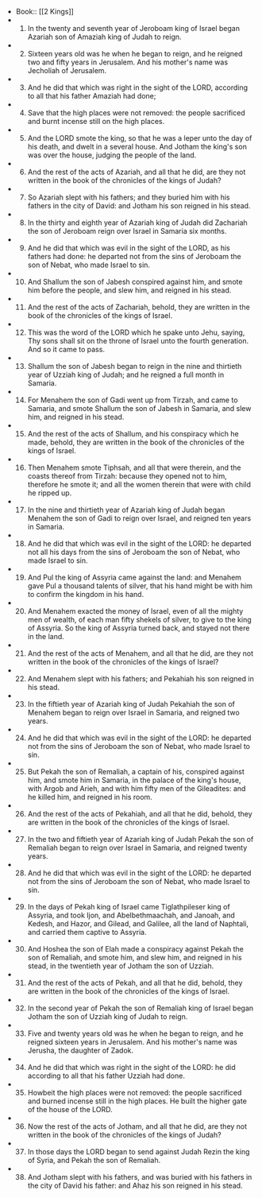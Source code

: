 - Book:: [[2 Kings]]
- 1. In the twenty and seventh year of Jeroboam king of Israel began Azariah son of Amaziah king of Judah to reign.
- 2. Sixteen years old was he when he began to reign, and he reigned two and fifty years in Jerusalem. And his mother's name was Jecholiah of Jerusalem.
- 3. And he did that which was right in the sight of the LORD, according to all that his father Amaziah had done;
- 4. Save that the high places were not removed: the people sacrificed and burnt incense still on the high places.
- 5. And the LORD smote the king, so that he was a leper unto the day of his death, and dwelt in a several house. And Jotham the king's son was over the house, judging the people of the land.
- 6. And the rest of the acts of Azariah, and all that he did, are they not written in the book of the chronicles of the kings of Judah?
- 7. So Azariah slept with his fathers; and they buried him with his fathers in the city of David: and Jotham his son reigned in his stead.
- 8. In the thirty and eighth year of Azariah king of Judah did Zachariah the son of Jeroboam reign over Israel in Samaria six months.
- 9. And he did that which was evil in the sight of the LORD, as his fathers had done: he departed not from the sins of Jeroboam the son of Nebat, who made Israel to sin.
- 10. And Shallum the son of Jabesh conspired against him, and smote him before the people, and slew him, and reigned in his stead.
- 11. And the rest of the acts of Zachariah, behold, they are written in the book of the chronicles of the kings of Israel.
- 12. This was the word of the LORD which he spake unto Jehu, saying, Thy sons shall sit on the throne of Israel unto the fourth generation. And so it came to pass.
- 13. Shallum the son of Jabesh began to reign in the nine and thirtieth year of Uzziah king of Judah; and he reigned a full month in Samaria.
- 14. For Menahem the son of Gadi went up from Tirzah, and came to Samaria, and smote Shallum the son of Jabesh in Samaria, and slew him, and reigned in his stead.
- 15. And the rest of the acts of Shallum, and his conspiracy which he made, behold, they are written in the book of the chronicles of the kings of Israel.
- 16. Then Menahem smote Tiphsah, and all that were therein, and the coasts thereof from Tirzah: because they opened not to him, therefore he smote it; and all the women therein that were with child he ripped up.
- 17. In the nine and thirtieth year of Azariah king of Judah began Menahem the son of Gadi to reign over Israel, and reigned ten years in Samaria.
- 18. And he did that which was evil in the sight of the LORD: he departed not all his days from the sins of Jeroboam the son of Nebat, who made Israel to sin.
- 19. And Pul the king of Assyria came against the land: and Menahem gave Pul a thousand talents of silver, that his hand might be with him to confirm the kingdom in his hand.
- 20. And Menahem exacted the money of Israel, even of all the mighty men of wealth, of each man fifty shekels of silver, to give to the king of Assyria. So the king of Assyria turned back, and stayed not there in the land.
- 21. And the rest of the acts of Menahem, and all that he did, are they not written in the book of the chronicles of the kings of Israel?
- 22. And Menahem slept with his fathers; and Pekahiah his son reigned in his stead.
- 23. In the fiftieth year of Azariah king of Judah Pekahiah the son of Menahem began to reign over Israel in Samaria, and reigned two years.
- 24. And he did that which was evil in the sight of the LORD: he departed not from the sins of Jeroboam the son of Nebat, who made Israel to sin.
- 25. But Pekah the son of Remaliah, a captain of his, conspired against him, and smote him in Samaria, in the palace of the king's house, with Argob and Arieh, and with him fifty men of the Gileadites: and he killed him, and reigned in his room.
- 26. And the rest of the acts of Pekahiah, and all that he did, behold, they are written in the book of the chronicles of the kings of Israel.
- 27. In the two and fiftieth year of Azariah king of Judah Pekah the son of Remaliah began to reign over Israel in Samaria, and reigned twenty years.
- 28. And he did that which was evil in the sight of the LORD: he departed not from the sins of Jeroboam the son of Nebat, who made Israel to sin.
- 29. In the days of Pekah king of Israel came Tiglathpileser king of Assyria, and took Ijon, and Abelbethmaachah, and Janoah, and Kedesh, and Hazor, and Gilead, and Galilee, all the land of Naphtali, and carried them captive to Assyria.
- 30. And Hoshea the son of Elah made a conspiracy against Pekah the son of Remaliah, and smote him, and slew him, and reigned in his stead, in the twentieth year of Jotham the son of Uzziah.
- 31. And the rest of the acts of Pekah, and all that he did, behold, they are written in the book of the chronicles of the kings of Israel.
- 32. In the second year of Pekah the son of Remaliah king of Israel began Jotham the son of Uzziah king of Judah to reign.
- 33. Five and twenty years old was he when he began to reign, and he reigned sixteen years in Jerusalem. And his mother's name was Jerusha, the daughter of Zadok.
- 34. And he did that which was right in the sight of the LORD: he did according to all that his father Uzziah had done.
- 35. Howbeit the high places were not removed: the people sacrificed and burned incense still in the high places. He built the higher gate of the house of the LORD.
- 36. Now the rest of the acts of Jotham, and all that he did, are they not written in the book of the chronicles of the kings of Judah?
- 37. In those days the LORD began to send against Judah Rezin the king of Syria, and Pekah the son of Remaliah.
- 38. And Jotham slept with his fathers, and was buried with his fathers in the city of David his father: and Ahaz his son reigned in his stead.
